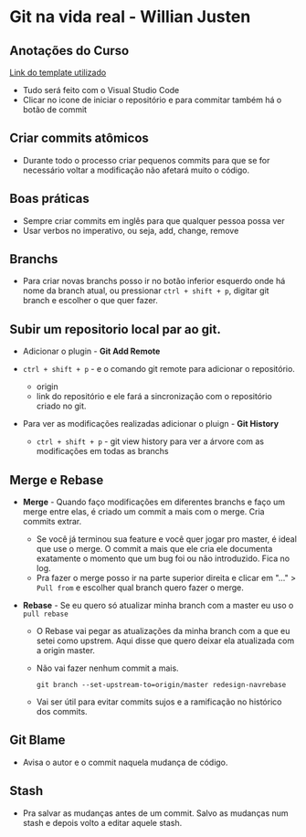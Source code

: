 # Git na vida real - Willian Justen
## Anotações do Curso


[Link do template utilizado](https://html5up.net/big-picture)

* Tudo será feito com o Visual Studio Code
* Clicar no icone de iniciar o repositório e para commitar também há o botão de commit


## Criar commits atômicos

* Durante todo o processo criar pequenos commits para que se for necessário voltar a modificação não afetará muito o código.


## Boas práticas

* Sempre criar commits em inglês para que qualquer pessoa possa ver
* Usar verbos no imperativo, ou seja, add, change, remove


## Branchs

* Para criar novas branchs posso ir no botão inferior esquerdo onde há nome da branch atual, ou pressionar `ctrl + shift + p`, digitar git branch e escolher o que quer fazer.

## Subir um repositorio local par ao git.

* Adicionar o plugin - **Git Add Remote**
* `ctrl + shift + p` - e o comando git remote para adicionar o repositório.
    - origin
    - link do repositório e ele fará a sincronização com o repositório criado no git.


* Para ver as modificações realizadas adicionar o pluign - **Git History**
    - `ctrl + shift + p` - git view history para ver a árvore com as modificações em todas as branchs


## Merge e Rebase

* **Merge** - Quando faço modificações em diferentes branchs e faço um merge entre elas, é criado um commit a mais com o merge. Cria commits extrar. 
     - Se você já terminou sua feature e você quer jogar pro master, é ideal que use o merge. O commit a mais que ele cria ele documenta exatamente o momento que um bug foi ou não introduzido. Fica no log.
     - Pra fazer o merge posso ir na parte superior direita e clicar em "..." > `Pull from` e escolher qual branch quero fazer o merge.

* **Rebase** - Se eu quero só atualizar minha branch com a master eu uso o `pull rebase`
    - O Rebase vai pegar as atualizações da minha branch com a que eu setei como upstrem. Aqui disse que quero deixar ela atualizada com a origin master. 
    - Não vai fazer nenhum commit a mais.
         
          git branch --set-upstream-to=origin/master redesign-navrebase
    
    - Vai ser útil para evitar commits sujos e a ramificação no histórico dos commits.


## Git Blame

- Avisa o autor e o commit naquela mudança de código.


## Stash

- Pra salvar as mudanças antes de um commit. Salvo as mudanças num stash e depois volto a editar aquele stash.